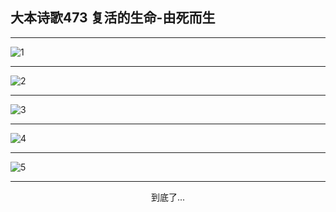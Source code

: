 
## 大本诗歌473 复活的生命-由死而生
        
<div id="aplayer0"></div>

---

<img alt="1" data-original="/data/d0472/1.png">

---

<img alt="2" data-original="/data/d0472/2.png">

---

<img alt="3" data-original="/data/d0472/3.png">

---

<img alt="4" data-original="/data/d0472/4.png">

---

<img alt="5" data-original="/data/d0472/5.png">

---

<p style="text-align: center">到底了...</p>

<script src="/js/dist-view.js"></script>

<script>
MAIN.id = 'd0472';
        
const ap0 = new APlayer({
    container: document.getElementById('aplayer0'),
    volume: 1,
    loop: 'none',
    preload: 'none',
    audio: [{
        name: '大本诗歌473.mp3',
        artist: '大本诗歌',
        url: 'https://res.wx.qq.com/voice/getvoice?mediaid=MzI0NTk3MDM5M18yMjQ3NDkzNDA4',
        cover: '/favicon'
    }]
});
</script>
